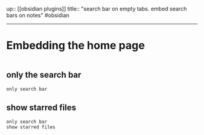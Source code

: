up:: [[obsidian plugins]] 
title:: "search bar on empty tabs. embed search bars on notes"
#obsidian 

---

# Embedding the home page

```search-bar
```

## only the search bar
```search-bar
only search bar
```

## show starred files
```search-bar
only search bar
show starred files
```

